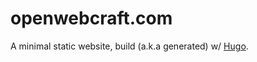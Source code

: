 # openwebcraft.com 

A minimal static website, build (a.k.a generated) w/ [Hugo](https://gohugo.io/).